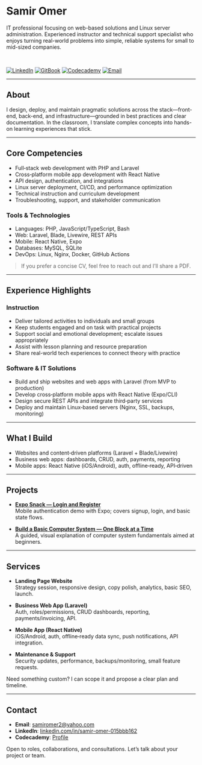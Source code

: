 # Samir Omer



IT professional focusing on web-based solutions and Linux server administration. Experienced instructor and technical support specialist who enjoys turning real-world problems into simple, reliable systems for small to mid-sized companies.

<br/>

[![LinkedIn](https://img.shields.io/badge/LinkedIn-0A66C2?style=for-the-badge&logo=linkedin&logoColor=white)](https://www.linkedin.com/in/samir-omer-015bbb162/)
[![GitBook](https://img.shields.io/badge/GitBook-000?style=for-the-badge&logo=gitbook&logoColor=white)](https://samir-omer.gitbook.io/build-a-basic-computer-system-one-block-at-a-time/)
[![Codecademy](https://img.shields.io/badge/Codecademy-1F4056?style=for-the-badge&logo=codecademy&logoColor=white)](https://www.codecademy.com/profiles/array6473567923)
[![Email](https://img.shields.io/badge/Email-samiromer2%40yahoo.com-6c2eb9?style=for-the-badge)](mailto:samiromer2@yahoo.com)

---

## About

I design, deploy, and maintain pragmatic solutions across the stack—front-end, back-end, and infrastructure—grounded in best practices and clear documentation. In the classroom, I translate complex concepts into hands-on learning experiences that stick.

---

## Core Competencies

- Full‑stack web development with PHP and Laravel
- Cross‑platform mobile app development with React Native
- API design, authentication, and integrations
- Linux server deployment, CI/CD, and performance optimization
- Technical instruction and curriculum development
- Troubleshooting, support, and stakeholder communication

### Tools & Technologies

- Languages: PHP, JavaScript/TypeScript, Bash
- Web: Laravel, Blade, Livewire, REST APIs
- Mobile: React Native, Expo
- Databases: MySQL, SQLite
- DevOps: Linux, Nginx, Docker, GitHub Actions

> If you prefer a concise CV, feel free to reach out and I’ll share a PDF.

---

## Experience Highlights

### Instruction
- Deliver tailored activities to individuals and small groups
- Keep students engaged and on task with practical projects
- Support social and emotional development; escalate issues appropriately
- Assist with lesson planning and resource preparation
- Share real-world tech experiences to connect theory with practice

### Software & IT Solutions
- Build and ship websites and web apps with Laravel (from MVP to production)
- Develop cross‑platform mobile apps with React Native (Expo/CLI)
- Design secure REST APIs and integrate third‑party services
- Deploy and maintain Linux‑based servers (Nginx, SSL, backups, monitoring)
 
---

## What I Build

- Websites and content‑driven platforms (Laravel + Blade/Livewire)
- Business web apps: dashboards, CRUD, auth, payments, reporting
- Mobile apps: React Native (iOS/Android), auth, offline‑ready, API‑driven

---

## Projects

- **[Expo Snack — Login and Register](https://snack.expo.dev/@samiromer2/login-and-register)**  
  Mobile authentication demo with Expo; covers signup, login, and basic state flows.

- **[Build a Basic Computer System — One Block at a Time](https://samir-omer.gitbook.io/build-a-basic-computer-system-one-block-at-a-time/)**  
  A guided, visual explanation of computer system fundamentals aimed at beginners.

---

## Services

- **Landing Page Website**  
  Strategy session, responsive design, copy polish, analytics, basic SEO, launch.

- **Business Web App (Laravel)**  
  Auth, roles/permissions, CRUD dashboards, reporting, payments/invoicing, API.

- **Mobile App (React Native)**  
  iOS/Android, auth, offline‑ready data sync, push notifications, API integration.

- **Maintenance & Support**  
  Security updates, performance, backups/monitoring, small feature requests.

Need something custom? I can scope it and propose a clear plan and timeline.

---

## Contact

- **Email**: [samiromer2@yahoo.com](mailto:samiromer2@yahoo.com)
- **LinkedIn**: [linkedin.com/in/samir-omer-015bbb162](https://www.linkedin.com/in/samir-omer-015bbb162/)
- **Codecademy**: [Profile](https://www.codecademy.com/profiles/array6473567923)

Open to roles, collaborations, and consultations. Let’s talk about your project or team.